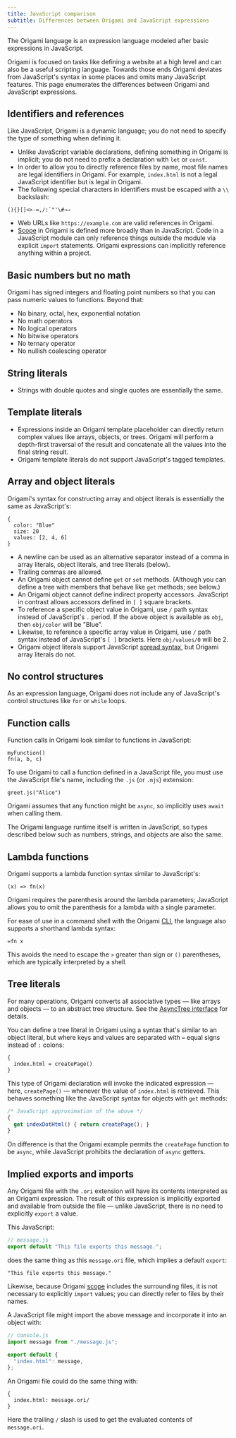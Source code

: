 ```yaml
---
title: JavaScript comparison
subtitle: Differences between Origami and JavaScript expressions
---
```


The Origami language is an expression language modeled after basic expressions in JavaScript.

Origami is focused on tasks like defining a website at a high level and can also be a useful scripting language. Towards those ends Origami deviates from JavaScript's syntax in some places and omits many JavaScript features. This page enumerates the differences between Origami and JavaScript expressions.

## Identifiers and references

Like JavaScript, Origami is a dynamic language; you do not need to specify the type of something when defining it.

- Unlike JavaScript variable declarations, defining something in Origami is implicit; you do not need to prefix a declaration with `let` or `const`.
- In order to allow you to directly reference files by name, most file names are legal identifiers in Origami. For example, `index.html` is not a legal JavaScript identifier but is legal in Origami.
- The following special characters in identifiers must be escaped with a `\\` backslash:

```
(){}[]<>-=,/:`"'\#→⇒
```

- Web URLs like `https://example.com` are valid references in Origami.
- [Scope](scope.html) in Origami is defined more broadly than in JavaScript. Code in a JavaScript module can only reference things outside the module via explicit `import` statements. Origami expressions can implicitly reference anything within a project.

## Basic numbers but no math

Origami has signed integers and floating point numbers so that you can pass numeric values to functions. Beyond that:

- No binary, octal, hex, exponential notation
- No math operators
- No logical operators
- No bitwise operators
- No ternary operator
- No nullish coalescing operator

## String literals

- Strings with double quotes and single quotes are essentially the same.

## Template literals

- Expressions inside an Origami template placeholder can directly return complex values like arrays, objects, or trees. Origami will perform a depth-first traversal of the result and concatenate all the values into the final string result.
- Origami template literals do not support JavaScript's tagged templates.

## Array and object literals

Origami's syntax for constructing array and object literals is essentially the same as JavaScript's:

```
{
  color: "Blue"
  size: 20
  values: [2, 4, 6]
}
```

- A newline can be used as an alternative separator instead of a comma in array literals, object literals, and tree literals (below).
- Trailing commas are allowed.
- An Origami object cannot define `get` or `set` methods. (Although you can define a tree with members that behave like `get` methods; see below.)
- An Origami object cannot define indirect property accessors. JavaScript in contrast allows accessors defined in `[ ]` square brackets.
- To reference a specific object value in Origami, use `/` path syntax instead of JavaScript's `.` period. If the above object is available as `obj`, then `obj/color` will be "Blue".
- Likewise, to reference a specific array value in Origami, use `/` path syntax instead of JavaScript's `[ ]` brackets. Here `obj/values/0` will be 2.
- Origami object literals support JavaScript [spread syntax](https://developer.mozilla.org/en-US/docs/Web/JavaScript/Reference/Operators/Spread_syntax#spread_in_object_literals), but Origami array literals do not.

## No control structures

As an expression language, Origami does not include any of JavaScript's control structures like `for` or `while` loops.

## Function calls

Function calls in Origami look similar to functions in JavaScript:

```
myFunction()
fn(a, b, c)
```

To use Origami to call a function defined in a JavaScript file, you must use the JavaScript file's name, including the `.js` (or `.mjs`) extension:

```
greet.js("Alice")
```

Origami assumes that any function might be `async`, so implicitly uses `await` when calling them.

The Origami language runtime itself is written in JavaScript, so types described below such as numbers, strings, and objects are also the same.

## Lambda functions

Origami supports a lambda function syntax similar to JavaScript's:

```
(x) => fn(x)
```

Origami requires the parenthesis around the lambda parameters; JavaScript allows you to omit the parenthesis for a lambda with a single parameter.

For ease of use in a command shell with the Origami [CLI](/cli), the language also supports a shorthand lambda syntax:

```
=fn x
```

This avoids the need to escape the `>` greater than sign or `()` parentheses, which are typically interpreted by a shell.

## Tree literals

For many operations, Origami converts all associative types — like arrays and objects — to an abstract tree structure. See the [AsyncTree interface](/async-tree/interface.html) for details.

You can define a tree literal in Origami using a syntax that's similar to an object literal, but where keys and values are separated with `=` equal signs instead of `:` colons:

```
{
  index.html = createPage()
}
```

This type of Origami declaration will invoke the indicated expression — here, `createPage()` — whenever the value of `index.html` is retrieved. This behaves something like the JavaScript syntax for objects with `get` methods:

```js
/* JavaScript approximation of the above */
{
  get indexDotHtml() { return createPage(); }
}
```

On difference is that the Origami example permits the `createPage` function to be `async`, while JavaScript prohibits the declaration of `async` getters.

## Implied exports and imports

Any Origami file with the `.ori` extension will have its contents interpreted as an Origami expression. The result of this expression is implicitly exported and available from outside the file — unlike JavaScript, there is no need to explicitly `export` a value.

This JavaScript:

```js
// message.js
export default "This file exports this message.";
```

does the same thing as this `message.ori` file, which implies a default `export`:

```
"This file exports this message."
```

Likewise, because Origami [scope](scope.html) includes the surrounding files, it is not necessary to explicitly `import` values; you can directly refer to files by their names.

A JavaScript file might import the above message and incorporate it into an object with:

```js
// console.js
import message from "./message.js";

export default {
  "index.html": message,
};
```

An Origami file could do the same thing with:

```
{
  index.html: message.ori/
}
```

Here the trailing `/` slash is used to get the evaluated contents of `message.ori`.
